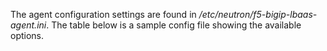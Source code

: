 The agent configuration settings are found in */etc/neutron/f5-bigip-lbaas-agent.ini*. The table below is a sample config file showing the available options.

